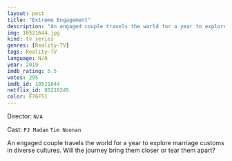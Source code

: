 ```yaml
---
layout: post
title: "Extreme Engagement"
description: "An engaged couple travels the world for a year to explore marriage customs in diverse cultures. Will the journey bring them closer or tear them apart?.."
img: 10521644.jpg
kind: tv series
genres: [Reality-TV]
tags: Reality-TV 
language: N/A
year: 2019
imdb_rating: 5.5
votes: 295
imdb_id: 10521644
netflix_id: 80210245
color: E76F51
---
```

Director: `N/A`  

Cast: `PJ Madam` `Tim Noonan` 

An engaged couple travels the world for a year to explore marriage customs in diverse cultures. Will the journey bring them closer or tear them apart?